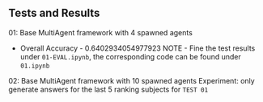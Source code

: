 ## Tests and Results

01: Base MultiAgent framework with 4 spawned agents
- Overall Accuracy - 0.6402934054977923
NOTE - Fine the test results under `01-EVAL.ipynb`, the corresponding code can be found under `01.ipynb`

02: Base MultiAgent framework with 10 spawned agents
Experiment: only generate answers for the last 5 ranking subjects for `TEST 01`
~~~in progress~~~
